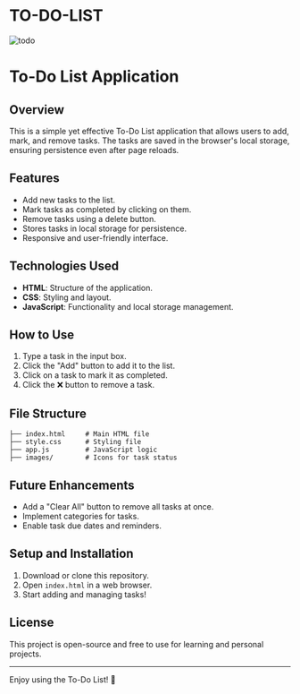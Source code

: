 # TO-DO-LIST
![todo](https://github.com/user-attachments/assets/d51942c5-60c9-4229-989a-ff51303c672c)

# To-Do List Application

## Overview
This is a simple yet effective To-Do List application that allows users to add, mark, and remove tasks. The tasks are saved in the browser's local storage, ensuring persistence even after page reloads.

## Features
- Add new tasks to the list.
- Mark tasks as completed by clicking on them.
- Remove tasks using a delete button.
- Stores tasks in local storage for persistence.
- Responsive and user-friendly interface.

## Technologies Used
- **HTML**: Structure of the application.
- **CSS**: Styling and layout.
- **JavaScript**: Functionality and local storage management.

## How to Use
1. Type a task in the input box.
2. Click the "Add" button to add it to the list.
3. Click on a task to mark it as completed.
4. Click the ❌ button to remove a task.

## File Structure
```
├── index.html     # Main HTML file
├── style.css      # Styling file
├── app.js         # JavaScript logic
├── images/        # Icons for task status
```

## Future Enhancements
- Add a "Clear All" button to remove all tasks at once.
- Implement categories for tasks.
- Enable task due dates and reminders.

## Setup and Installation
1. Download or clone this repository.
2. Open `index.html` in a web browser.
3. Start adding and managing tasks!

## License
This project is open-source and free to use for learning and personal projects.

---
Enjoy using the To-Do List! 🚀

